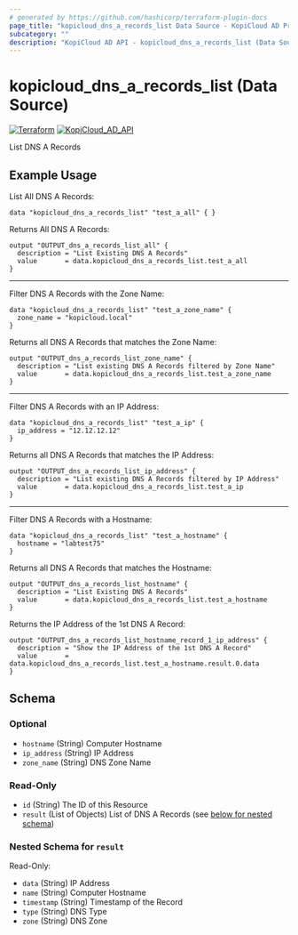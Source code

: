 ```yaml
---
# generated by https://github.com/hashicorp/terraform-plugin-docs
page_title: "kopicloud_dns_a_records_list Data Source - KopiCloud AD Provider"
subcategory: ""
description: "KopiCloud AD API - kopicloud_dns_a_records_list (Data Source)"
---
```


# kopicloud_dns_a_records_list (Data Source)
[![Terraform](https://img.shields.io/badge/terraform-v1.3+-blue.svg)](https://www.terraform.io/downloads.html) 
[![KopiCloud_AD_API](https://img.shields.io/badge/kopiCloud_ad-v1.0+-blueviolet.svg)](https://www.kopicloud-ad-api.com)

List DNS A Records

## Example Usage

List All DNS A Records:
```
data "kopicloud_dns_a_records_list" "test_a_all" { }
```

Returns All DNS A Records:
```
output "OUTPUT_dns_a_records_list_all" {
  description = "List Existing DNS A Records"
  value       = data.kopicloud_dns_a_records_list.test_a_all
}
```

----

Filter DNS A Records with the Zone Name:
```
data "kopicloud_dns_a_records_list" "test_a_zone_name" {
  zone_name = "kopicloud.local"
}
```

Returns all DNS A Records that matches the Zone Name:
```
output "OUTPUT_dns_a_records_list_zone_name" {
  description = "List existing DNS A Records filtered by Zone Name"
  value       = data.kopicloud_dns_a_records_list.test_a_zone_name
}
```

----

Filter DNS A Records with an IP Address:
```
data "kopicloud_dns_a_records_list" "test_a_ip" {
  ip_address = "12.12.12.12"
}
```

Returns all DNS A Records that matches the IP Address:
```
output "OUTPUT_dns_a_records_list_ip_address" {
  description = "List existing DNS A Records filtered by IP Address"
  value       = data.kopicloud_dns_a_records_list.test_a_ip
}
```

----

Filter DNS A Records with a Hostname:
```
data "kopicloud_dns_a_records_list" "test_a_hostname" {
  hostname = "labtest75"
}
```

Returns all DNS A Records that matches the Hostname:
```
output "OUTPUT_dns_a_records_list_hostname" {
  description = "List Existing DNS A Records"
  value       = data.kopicloud_dns_a_records_list.test_a_hostname
}
```

Returns the IP Address of the 1st DNS A Record:
```
output "OUTPUT_dns_a_records_list_hostname_record_1_ip_address" {
  description = "Show the IP Address of the 1st DNS A Record"
  value       = data.kopicloud_dns_a_records_list.test_a_hostname.result.0.data
}
```

<!-- schema generated by tfplugindocs -->
## Schema

### Optional

- `hostname` (String) Computer Hostname
- `ip_address` (String) IP Address
- `zone_name` (String) DNS Zone Name

### Read-Only

- `id` (String) The ID of this Resource
- `result` (List of Objects) List of DNS A Records (see [below for nested schema](#nestedatt--result))

<a id="nestedatt--result"></a>
### Nested Schema for `result`

Read-Only:

- `data` (String) IP Address
- `name` (String) Computer Hostname
- `timestamp` (String) Timestamp of the Record
- `type` (String) DNS Type
- `zone` (String) DNS Zone
